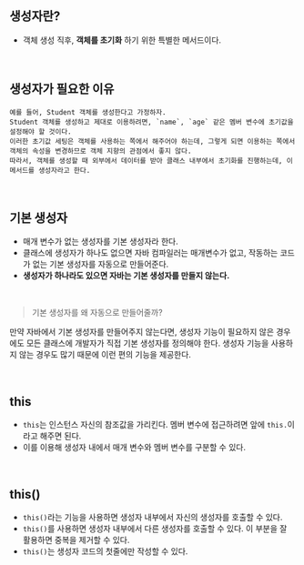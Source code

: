 ## 생성자란?

* 객체 생성 직후, **객체를 초기화** 하기 위한 특별한 메서드이다.

<br>

## 생성자가 필요한 이유

```
예를 들어, Student 객체를 생성한다고 가정하자.
Student 객체를 생성하고 제대로 이용하려면, `name`, `age` 같은 멤버 변수에 초기값을 설정해야 할 것이다.
이러한 초기값 세팅은 객체를 사용하는 쪽에서 해주어야 하는데, 그렇게 되면 이용하는 쪽에서 객체의 속성을 변경하므로 객체 지향의 관점에서 좋지 않다.
따라서, 객체를 생성할 때 외부에서 데이터를 받아 클래스 내부에서 초기화를 진행하는데, 이 메서드를 생성자라고 한다.
```

<br>

## 기본 생성자

* 매개 변수가 없는 생성자를 기본 생성자라 한다.
* 클래스에 생성자가 하나도 없으면 자바 컴파일러는 매개변수가 없고, 작동하는 코드가 없는 기본 생성자를 자동으로 만들어준다.
* **생성자가 하나라도 있으면 자바는 기본 생성자를 만들지 않는다.**

<br>

> 기본 생성자를 왜 자동으로 만들어줄까?

만약 자바에서 기본 생성자를 만들어주지 않는다면, 생성자 기능이 필요하지 않은 경우에도 모든 클래스에 개발자가 직접 기본 생성자를 정의해야 한다.
생성자 기능을 사용하지 않는 경우도 많기 때문에 이런 편의 기능을 제공한다.

<br>

## this

* ``this``는 인스턴스 자신의 참조값을 가리킨다. 멤버 변수에 접근하려면 앞에 ``this.``이라고 해주면 된다.
* 이를 이용해 생성자 내에서 매개 변수와 멤버 변수를 구분할 수 있다.

<br>

## this()

* ``this()``라는 기능을 사용하면 생성자 내부에서 자신의 생성자를 호출할 수 있다.
* ``this()``를 사용하면 생성자 내부에서 다른 생성자를 호출할 수 있다. 이 부분을 잘 활용하면 중복을 제거할 수 있다.
* ``this()``는 생성자 코드의 첫줄에만 작성할 수 있다.